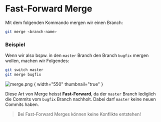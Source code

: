 # Fast-Forward Merge

Mit dem folgenden Kommando mergen wir einen Branch:

````Bash
git merge <branch-name>
````

### Beispiel

Wenn wir also bspw. in den `master` Branch den Branch `bugfix` mergen wollen, machen wir Folgendes:

````Bash
git switch master
git merge bugfix
````

![merge.png](merge.png) { width="550" thumbnail="true" }

Diese Art von Merge heisst **Fast-Forward**, da der `master` Branch lediglich die Commits vom `bugfix` Branch nachholt. Dabei darf `master` keine neuen Commits haben. 

> Bei Fast-Forward Merges können keine Konflikte entstehen!